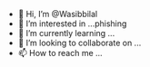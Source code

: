 - 👋 Hi, I’m @Wasibbilal
- 👀 I’m interested in ...phishing
- 🌱 I’m currently learning ...
- 💞️ I’m looking to collaborate on ...
- 📫 How to reach me ...

<!---
Wasibbilal/Wasibbilal is a ✨ special ✨ repository because its `README.md` (this file) appears on your GitHub profile.
You can click the Preview link to take a look at your changes.
--->
